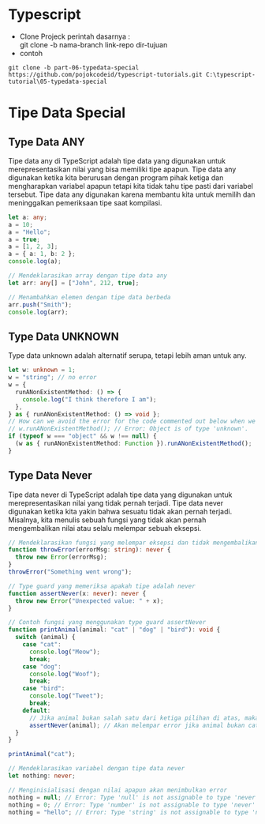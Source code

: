 # Typescript

- Clone Projeck
  perintah dasarnya : <br>
  git clone -b nama-branch link-repo dir-tujuan
- contoh

```
git clone -b part-06-typedata-special https://github.com/pojokcodeid/typescript-tutorials.git C:\typescript-tutorial\05-typedata-special
```

# Tipe Data Special

## Type Data ANY

Tipe data any di TypeScript adalah tipe data yang digunakan untuk merepresentasikan nilai yang bisa memiliki tipe apapun. Tipe data any digunakan ketika kita berurusan dengan program pihak ketiga dan mengharapkan variabel apapun tetapi kita tidak tahu tipe pasti dari variabel tersebut. Tipe data any digunakan karena membantu kita untuk memilih dan meninggalkan pemeriksaan tipe saat kompilasi.

```ts
let a: any;
a = 10;
a = "Hello";
a = true;
a = [1, 2, 3];
a = { a: 1, b: 2 };
console.log(a);

// Mendeklarasikan array dengan tipe data any
let arr: any[] = ["John", 212, true];

// Menambahkan elemen dengan tipe data berbeda
arr.push("Smith");
console.log(arr);
```

## Type Data UNKNOWN

Type data unknown adalah alternatif serupa, tetapi lebih aman untuk any.

```ts
let w: unknown = 1;
w = "string"; // no error
w = {
  runANonExistentMethod: () => {
    console.log("I think therefore I am");
  },
} as { runANonExistentMethod: () => void };
// How can we avoid the error for the code commented out below when we don't know the type?
// w.runANonExistentMethod(); // Error: Object is of type 'unknown'.
if (typeof w === "object" && w !== null) {
  (w as { runANonExistentMethod: Function }).runANonExistentMethod();
}
```

## Type Data Never

Tipe data never di TypeScript adalah tipe data yang digunakan untuk merepresentasikan nilai yang tidak pernah terjadi. Tipe data never digunakan ketika kita yakin bahwa sesuatu tidak akan pernah terjadi. Misalnya, kita menulis sebuah fungsi yang tidak akan pernah mengembalikan nilai atau selalu melempar sebuah eksepsi.

```ts
// Mendeklarasikan fungsi yang melempar eksepsi dan tidak mengembalikan nilai
function throwError(errorMsg: string): never {
  throw new Error(errorMsg);
}
throwError("Something went wrong");

// Type guard yang memeriksa apakah tipe adalah never
function assertNever(x: never): never {
  throw new Error("Unexpected value: " + x);
}

// Contoh fungsi yang menggunakan type guard assertNever
function printAnimal(animal: "cat" | "dog" | "bird"): void {
  switch (animal) {
    case "cat":
      console.log("Meow");
      break;
    case "dog":
      console.log("Woof");
      break;
    case "bird":
      console.log("Tweet");
      break;
    default:
      // Jika animal bukan salah satu dari ketiga pilihan di atas, maka tipe animal adalah never
      assertNever(animal); // Akan melempar error jika animal bukan cat, dog, atau bird
  }
}

printAnimal("cat");

// Mendeklarasikan variabel dengan tipe data never
let nothing: never;

// Menginisialisasi dengan nilai apapun akan menimbulkan error
nothing = null; // Error: Type 'null' is not assignable to type 'never'
nothing = 0; // Error: Type 'number' is not assignable to type 'never'
nothing = "hello"; // Error: Type 'string' is not assignable to type 'never'
```
